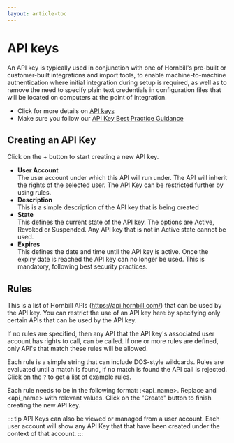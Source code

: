 ```yaml
---
layout: article-toc
---
```

# API keys
An API key is typically used in conjunction with one of Hornbill's pre-built or customer-built integrations and import tools, to enable machine-to-machine authentication where initial integration during setup is required, as well as to remove the need to specify plain text credentials in configuration files that will be located on computers at the point of integration. 

* Click for more details on [API keys](/esp-fundamentals/security/api-keys/)
* Make sure you follow our [API Key Best Practice Guidance](/esp-fundamentals/best-practice/platform-api-keys)

## Creating an API Key
Click on the + button to start creating a new API key.

* **User Account**<br>The user account under which this API will run under.  The API will inherit the rights of the selected user. The API Key can be restricted further by using rules.
* **Description**<br>This is a simple description of the API key that is being created
* **State**<br>This defines the current state of the API key. The options are Active, Revoked or Suspended. Any API key that is not in Active state cannot be used.
* **Expires**<br>This defines the date and time until the API key is active. Once the expiry date is reached the API key can no longer be used. This is mandatory, following best security practices.

## Rules
This is a list of Hornbill APIs (https://api.hornbill.com/) that can be used by the API key. You can restrict the use of an API key here by specifying only certain APIs that can be used by the API key.

If no rules are specified, then any API that the API key's associated user account has rights to call, can be called. If one or more rules are defined, only API's that match these rules will be allowed.

Each rule is a simple string that can include DOS-style wildcards. Rules are evaluated until a match is found, if no match is found the API call is rejected. Click on the `?` to get a list of example rules.


Each rule needs to be in the following format: <service>:<api_name>. Replace <service> and <api_name> with relevant values.
Click on the "Create" button to finish creating the new API key.

::: tip
API Keys can also be viewed or managed from a user account.  Each user account will show any API Key that that have been created under the context of that account.
:::
<!-- https://wiki.hornbill.com/index.php?title=API_keys -->